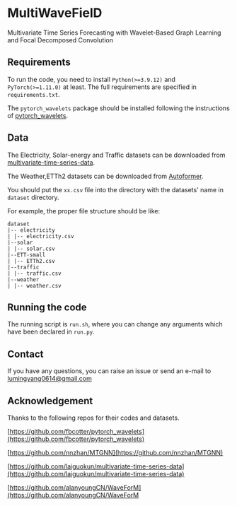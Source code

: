 # MultiWaveFielD
Multivariate Time Series Forecasting with Wavelet-Based Graph Learning and Focal Decomposed Convolution

## Requirements

To run the code, you need to install `Python(>=3.9.12)` and `PyTorch(>=1.11.0)` at least. The full requirements are specified in `requirements.txt`.

The `pytorch_wavelets` package should be installed following the instructions of [pytorch_wavelets](https://github.com/fbcotter/pytorch_wavelets).

## Data

The Electricity, Solar-energy and Traffic datasets can be downloaded from [multivariate-time-series-data](https://github.com/laiguokun/multivariate-time-series-data).

The Weather,ETTh2 datasets can be downloaded from [Autoformer](https://github.com/thuml/Autoformer).

You should put the `xx.csv` file into the directory with the datasets' name in `dataset` directory.

For example, the proper file structure should be like:
```
dataset
|-- electricity
| |-- electricity.csv
|--solar
| |-- solar.csv
|--ETT-small
| |-- ETTh2.csv
|--traffic
| |-- traffic.csv
|--weather
| |-- weather.csv
```

## Running the code

The running script is `run.sh`, where you can change any arguments which have been declared in `run.py`.

## Contact

If you have any questions, you can raise an issue or send an e-mail to lumingyang0614@gmail.com

## Acknowledgement

Thanks to the following repos for their codes and datasets.

[https://github.com/fbcotter/pytorch_wavelets](https://github.com/fbcotter/pytorch_wavelets)

[https://github.com/nnzhan/MTGNN](https://github.com/nnzhan/MTGNN)

[https://github.com/laiguokun/multivariate-time-series-data](https://github.com/laiguokun/multivariate-time-series-data)

[https://github.com/alanyoungCN/WaveForM](https://github.com/alanyoungCN/WaveForM
